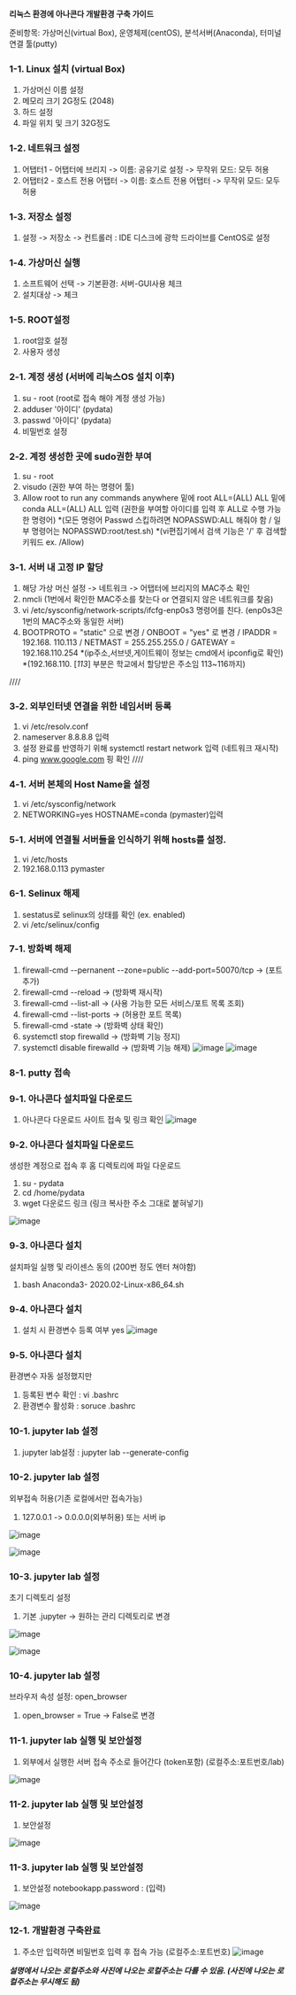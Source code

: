 **리눅스 환경에 아나콘다 개발환경 구축 가이드**

준비항목: 가상머신(virtual Box), 
                운영체제(centOS), 
                분석서버(Anaconda), 
                터미널 연결 툴(putty)



### 1-1. Linux 설치 (virtual Box)
1) 가상머신 이름 설정
2) 메모리 크기 2G정도 (2048)
3) 하드 설정
4) 파일 위치 및 크기 32G정도

### 1-2. 네트워크 설정
1) 어탭터1 - 어탭터에 브리지 -> 이름: 공유기로 설정 -> 무작위 모드: 모두 허용
2) 어탭터2 - 호스트 전용 어탭터 -> 이름: 호스트 전용 어탭터 -> 무작위 모드: 모두 허용

### 1-3. 저장소 설정
1) 설정 -> 저장소 -> 컨트롤러 : IDE 디스크에 광학 드라이브를 CentOS로 설정


### 1-4. 가상머신 실행
1) 소프트웨어 선택 -> 기본환경: 서버-GUI사용 체크
2) 설치대상 -> 체크


### 1-5. ROOT설정
1) root암호 설정
2) 사용자 생성

### 2-1. 계정 생성 (서버에 리눅스OS 설치 이후)
1) su - root (root로 접속 해야 계정 생성 가능)
2) adduser '아이디'  (pydata)
3) passwd '아이디'   (pydata)
4) 비밀번호 설정

### 2-2. 계정 생성한 곳에 sudo권한 부여
1) su - root
2) visudo (권한 부여 하는 명령어 툴)
3) Allow root to run any commands anywhere 밑에
    root    ALL=(ALL)    ALL  밑에
    conda  ALL=(ALL)    ALL 입력  (권한을 부여할 아이디를 입력 후 ALL로 수행 가능한 명령어)
   *(모든 명령어 Passwd 스킵하려면 NOPASSWD:ALL 해줘야 함 / 일부 명령어는 NOPASSWD:root/test.sh)
   *(vi편집기에서 검색 기능은 '/' 후 검색할 키워드 ex. /Allow)

### 3-1. 서버 내 고정 IP 할당
1) 해당 가상 머신 설정 -> 네트워크 -> 어탭터에 브리지의 MAC주소 확인
2) nmcli (1번에서 확인한 MAC주소를 찾는다 or 연결되지 않은 네트워크를 찾음)
3) vi /etc/sysconfig/network-scripts/ifcfg-enp0s3 명령어를 친다. (enp0s3은 1번의 MAC주소와 동일한 서버)
4) BOOTPROTO = "static" 으로 변경 / ONBOOT = "yes" 로 변경 / IPADDR = 192.168. 110.113 / NETMAST = 255.255.255.0 / GATEWAY = 192.168.110.254
   *(ip주소,서브넷,게이트웨이 정보는 cmd에서 ipconfig로 확인)
   *(192.168.110. [*113*] 부분은 학교에서 할당받은 주소임 113~116까지)

////
### 3-2. 외부인터넷 연결을 위한 네임서버 등록
1) vi /etc/resolv.conf
2) nameserver 8.8.8.8 입력
3) 설정 완료를 반영하기 위해 systemctl restart network 입력 (네트워크 재시작)
4) ping www.google.com 핑 확인
////

### 4-1. 서버 본체의 Host Name을 설정
1) vi /etc/sysconfig/network
2) NETWORKING=yes
    HOSTNAME=conda (pymaster)입력


### 5-1. 서버에 연결될 서버들을 인식하기 위해 hosts를 설정.
1) vi /etc/hosts
2) 192.168.0.113 pymaster 


### 6-1. Selinux 해제
1) sestatus로 selinux의 상태를 확인 (ex. enabled)
2) vi /etc/selinux/config
   

### 7-1. 방화벽 해제
1) firewall-cmd --pernanent --zone=public --add-port=50070/tcp     ->     (포트 추가)
2) firewall-cmd --reload            ->         (방화벽 재시작)
3) firewall-cmd --list-all          ->     (사용 가능한 모든 서비스/포트 목록 조회)
4) firewall-cmd --list-ports       ->     (허용한 포트 목록)
5) firewall-cmd -state         ->     (방화벽 상태 확인)
6) systemctl stop firewalld       ->     (방화벽 기능 정지)
7) systemctl disable firewalld     ->    (방화벽 기능 해제)
![image](https://user-images.githubusercontent.com/57342451/89499452-00e51e00-d7fb-11ea-8682-e4297619432e.png)
![image](https://user-images.githubusercontent.com/57342451/89499498-178b7500-d7fb-11ea-88e5-08bbb9f6bf66.png)


### 8-1. putty 접속


### 9-1. 아나콘다 설치파일 다운로드
1) 아나콘다 다운로드 사이트 접속 및 링크 확인
![image](https://user-images.githubusercontent.com/57342451/89503843-1742a800-d802-11ea-84d7-882d88045246.png)


### 9-2. 아나콘다 설치파일 다운로드
생성한 계정으로 접속 후 홈 디렉토리에 파일 다운로드
1) su - pydata
2) cd /home/pydata
3) wget 다운로드 링크 (링크 복사한 주소 그대로 붙혀넣기)

![image](https://user-images.githubusercontent.com/57342451/89503881-23c70080-d802-11ea-928c-926c8c1e4a77.png)


### 9-3. 아나콘다 설치
설치파일 실행 및 라이센스 동의 (200번 정도 엔터 쳐야함)
1) bash Anaconda3- 2020.02-Linux-x86_64.sh

### 9-4. 아나콘다 설치
1) 설치 시 환경변수 등록 여부 yes
![image](https://user-images.githubusercontent.com/57342451/89503910-32151c80-d802-11ea-858a-ff5445cf0c55.png)


### 9-5. 아나콘다 설치
환경변수 자동 설정했지만 
1) 등록된 변수 확인 :  vi .bashrc
2) 환경변수 활성화 : soruce .bashrc

### 10-1. jupyter lab 설정
1) jupyter lab설정 : jupyter lab --generate-config

### 10-2. jupyter lab 설정
외부접속 허용(기존 로컬에서만 접속가능)
1) 127.0.0.1 -> 0.0.0.0(외부허용) 또는 서버 ip

![image](https://user-images.githubusercontent.com/57342451/89503944-3fcaa200-d802-11ea-94b5-66ff9a252d51.png)

![image](https://user-images.githubusercontent.com/57342451/89503955-42c59280-d802-11ea-948b-b0beac79108a.png)

### 10-3. jupyter lab 설정
초기 디렉토리 설정
1) 기본 .jupyter -> 원하는 관리 디렉토리로 변경 

![image](https://user-images.githubusercontent.com/57342451/89504012-5b35ad00-d802-11ea-989a-b0d822fe336d.png)

![image](https://user-images.githubusercontent.com/57342451/89504021-5ec93400-d802-11ea-8324-c4417511ed0b.png)

### 10-4. jupyter lab 설정
브라우저 속성 설정: open_browser
1) open_browser = True -> False로 변경

### 11-1. jupyter lab 실행 및 보안설정
1) 외부에서 실행한 서버 접속 주소로 들어간다 (token포함)
 (로컬주소:포트번호/lab)

![image](https://user-images.githubusercontent.com/57342451/89504074-71436d80-d802-11ea-95c3-7471c59df0b8.png)

### 11-2. jupyter lab 실행 및 보안설정
1) 보안설정

![image](https://user-images.githubusercontent.com/57342451/89504113-7e605c80-d802-11ea-92f9-d70b84363afb.png)

### 11-3. jupyter lab 실행 및 보안설정
1) 보안설정 notebookapp.password : (입력)

![image](https://user-images.githubusercontent.com/57342451/89504132-86200100-d802-11ea-8c12-c92f0076d365.png)


### 12-1. 개발환경 구축완료
1) 주소만 입력하면 비밀번호 입력 후 접속 가능
(로컬주소:포트번호)
![image](https://user-images.githubusercontent.com/57342451/89504159-8ddfa580-d802-11ea-80fb-1af060dc91f4.png)


**_설명에서 나오는 로컬주소와 사진에 나오는 로컬주소는 다를 수 있음. (사진에 나오는 로컬주소는 무시해도 됨)_**
